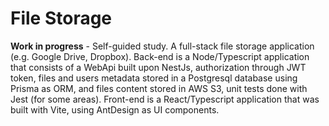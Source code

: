 # File Storage

**Work in progress** - Self-guided study. A full-stack file storage application (e.g. Google Drive, Dropbox). Back-end is a Node/Typescript application that consists of a WebApi built upon NestJs, authorization through JWT token, files and users metadata stored in a Postgresql database using Prisma as ORM, and files content stored in AWS S3, unit tests done with Jest (for some areas). Front-end is a React/Typescript application that was built with Vite, using AntDesign as UI components.
